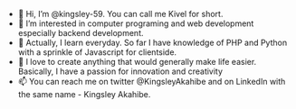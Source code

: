 - 👋 Hi, I’m @kingsley-59. You can call me Kivel for short.
- 👀 I’m interested in computer programing and web development especially backend development.
- 🌱 Actually, I learn everyday. So far I have knowledge of PHP and Python with a sprinkle of Javascript for clientside.
- 💞️ I love to create anything that would generally make life easier. Basically, I have a passion for innovation and creativity
- 📫 You can reach me on twitter @KingsleyAkahibe and on LinkedIn with the same name - Kingsley Akahibe.

<!---
kingsley-59/kingsley-59 is a ✨ special ✨ repository because its `README.md` (this file) appears on your GitHub profile.
You can click the Preview link to take a look at your changes.
--->
